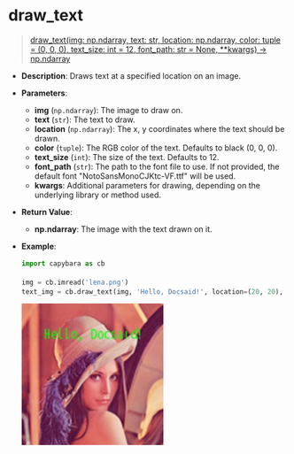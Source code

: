 # draw_text

> [draw_text(img: np.ndarray, text: str, location: np.ndarray, color: tuple = (0, 0, 0), text_size: int = 12, font_path: str = None, \*\*kwargs) -> np.ndarray](https://github.com/DocsaidLab/Capybara/blob/975d62fba4f76db59e715c220f7a2af5ad8d050e/capybara/vision/visualization/draw.py#L197)

- **Description**: Draws text at a specified location on an image.

- **Parameters**:

  - **img** (`np.ndarray`): The image to draw on.
  - **text** (`str`): The text to draw.
  - **location** (`np.ndarray`): The x, y coordinates where the text should be drawn.
  - **color** (`tuple`): The RGB color of the text. Defaults to black (0, 0, 0).
  - **text_size** (`int`): The size of the text. Defaults to 12.
  - **font_path** (`str`): The path to the font file to use. If not provided, the default font "NotoSansMonoCJKtc-VF.ttf" will be used.
  - **kwargs**: Additional parameters for drawing, depending on the underlying library or method used.

- **Return Value**:

  - **np.ndarray**: The image with the text drawn on it.

- **Example**:

  ```python
  import capybara as cb

  img = cb.imread('lena.png')
  text_img = cb.draw_text(img, 'Hello, Docsaid!', location=(20, 20), color=(0, 255, 0), text_size=12)
  ```

  ![draw_text](./resource/test_draw_text.jpg)
